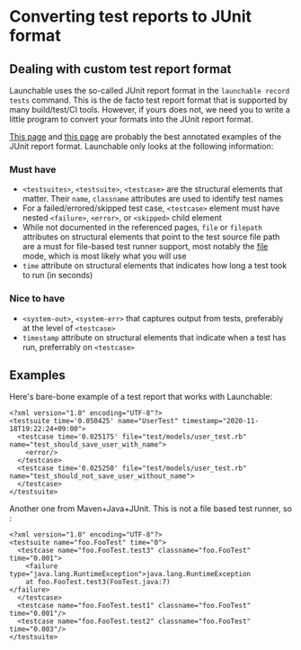 # Converting test reports to JUnit format

## Dealing with custom test report format

Launchable uses the so-called JUnit report format in the `launchable record tests` command. This is the de facto test report format that is supported by many build/test/CI tools. However, if yours does not, we need you to write a little program to convert your formats into the JUnit report format.

[This page](https://llg.cubic.org/docs/junit/) and [this page](https://help.catchsoftware.com/display/ET/JUnit+Format) are probably the best annotated examples of the JUnit report format. Launchable only looks at the following information:

### Must have

* `<testsuites>`, `<testsuite>`, `<testcase>` are the structural elements that matter. Their `name`, `classname` attributes are used to identify test names
* For a failed/errored/skipped test case, `<testcase>` element must have nested `<failure>`, `<error>`, or `<skipped>` child element
* While not documented in the referenced pages, `file` or `filepath` attributes on structural elements that point to the test source file path are a must for file-based test runner support, most notably the [file](convert-to-junit.md) mode, which is most likely what you will use
* `time` attribute on structural elements that indicates how long a test took to run \(in seconds\)

### Nice to have

* `<system-out>`, `<system-err>` that captures output from tests, preferably at the level of `<testcase>`
* `timestamp` attribute on structural elements that indicate when a test has run, preferrably on `<testcase>`

## Examples

Here's bare-bone example of a test report that works with Launchable:

```markup
<?xml version="1.0" encoding="UTF-8"?>
<testsuite time='0.050425' name="UserTest" timestamp="2020-11-18T19:22:24+09:00">
  <testcase time='0.025175' file="test/models/user_test.rb" name="test_should_save_user_with_name">
    <error/>
  </testcase>
  <testcase time='0.025250' file="test/models/user_test.rb" name="test_should_not_save_user_without_name">
  </testcase>
</testsuite>
```

Another one from Maven+Java+JUnit. This is not a file based test runner, so :

```markup
<?xml version="1.0" encoding="UTF-8"?>
<testsuite name="foo.FooTest" time="0">
  <testcase name="foo.FooTest.test3" classname="foo.FooTest" time="0.001">
    <failure type="java.lang.RuntimeException">java.lang.RuntimeException
    at foo.FooTest.test3(FooTest.java:7)
</failure>
  </testcase>
  <testcase name="foo.FooTest.test1" classname="foo.FooTest" time="0.001"/>
  <testcase name="foo.FooTest.test2" classname="foo.FooTest" time="0.003"/>
</testsuite>
```

